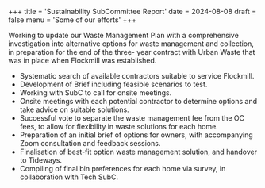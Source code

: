 +++
title = 'Sustainability SubCommittee Report'
date = 2024-08-08
draft = false
menu = 'Some of our efforts'
+++

Working to update our Waste Management Plan with a comprehensive investigation into
alternative options for waste management and collection, in preparation for the end of the three-
year contract with Urban Waste that was in place when Flockmill was established.

- Systematic search of available contractors suitable to service Flockmill.
- Development of Brief including feasible scenarios to test.
- Working with SubC to call for onsite meetings.
- Onsite meetings with each potential contractor to determine options and take advice on
  suitable solutions.
- Successful vote to separate the waste management fee from the OC fees, to allow for flexibility in waste solutions for each home.
- Preparation of an initial brief of options for owners, with accompanying Zoom consultation and
  feedback sessions.
- Finalisation of best-fit option waste management solution, and handover to Tideways.
- Compiling of final bin preferences for each home via survey, in collaboration with Tech SubC.
